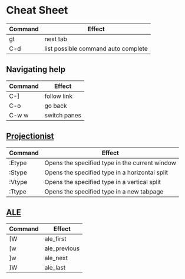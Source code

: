 # Cheat Sheet

Command | Effect
------- | ------
gt 			| next tab
C-d 		| list possible command auto complete

## Navigating help

Command | Effect
------- | ------
C-]		 	| follow link
C-o		 	| go back
C-w w 	| switch panes

## [Projectionist](https://github.com/tpope/vim-projectionist)

Command   | Effect
--------- | -----
:Etype 		| Opens the specified type in the current window 
:Stype 		| Opens the specified type in a horizontal split 
:Vtype 		| Opens the specified type in a vertical split 
:Ttype 		| Opens the specified type in a new tabpage

## [ALE](https://github.com/w0rp/ale)

Command | Effect
------- | ------
[W      | ale_first
[w			| ale_previous
]w			| ale_next
]W 			| ale_last
